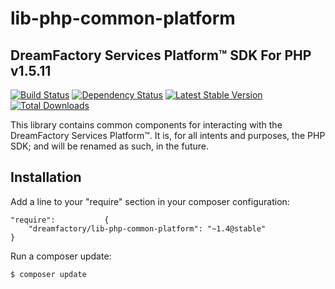 # lib-php-common-platform

## DreamFactory Services Platform&trade; SDK For PHP v1.5.11

[![Build Status](http://tc.dreamfactory.com:8111/httpAuth/app/rest/builds/buildType:id:DreamfactoryLibPhpCommonPlatform_Release/statusIcon)](http://tc.dreamfactory.com:8111/viewType.html?buildTypeId=DreamfactoryLibPhpCommonPlatform_Release&tab=buildTypeStatusDiv&guest=1)
[![Dependency Status](https://www.versioneye.com/php/dreamfactory:lib-php-common-platform/badge.png)](https://www.versioneye.com/php/dreamfactory:lib-php-common-platform)
[![Latest Stable Version](https://poser.pugx.org/dreamfactory/lib-php-common-platform/version.png)](https://packagist.org/packages/dreamfactory/lib-php-common-platform)
[![Total Downloads](https://poser.pugx.org/dreamfactory/lib-php-common-platform/d/total.png)](https://packagist.org/packages/dreamfactory/lib-php-common-platform)

This library contains common components for interacting with the DreamFactory Services Platform&trade;. It is, for all intents and purposes, the PHP SDK; and will be renamed as such, in the future.

## Installation

Add a line to your "require" section in your composer configuration:

	"require":           {
		"dreamfactory/lib-php-common-platform": "~1.4@stable"
	}

Run a composer update:

    $ composer update

